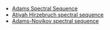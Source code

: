 - [Adams Spectral Sequence](Adams%20Spectral%20Sequence)
- [Atiyah Hirzebruch spectral sequence](Atiyah%20Hirzebruch%20spectral%20sequence.md)
- [Adams-Novikov spectral sequence](Adams-Novikov%20spectral%20sequence.md)